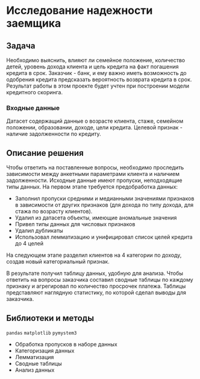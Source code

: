 # Исследование надежности заемщика

## Задача

Необходимо выяснить, влияют ли семейное положение, количество детей, уровень дохода клиента и цель кредита на факт погашения кредита в срок. Заказчик - банк, и ему важно иметь возможность до одобрения кредита предсказать вероятность возврата кредита в срок. Результат работы в этом проекте будет учтен при построении модели кредитного скоринга.

### Входные данные

Датасет содержащий данные о возрасте клиента, стаже, семейном положении, образовании, доходе, цели кредита. Целевой признак - наличие задолженности по кредиту. 

## Описание решения

Чтобы ответить на поставленные вопросы, необходимо проследить зависимости между анкетными параметрами клиента и наличием задолженности. Исходные данные имеют пропуски, неподходящие типы данных. На первом этапе требуется предобработка данных:
- Заполнил пропуски средними и медианными значениями признаков в зависимости от других признаков (для дохода по типу дохода, для стажа по возрасту клиентов). 
- Удалил из датасета объекты, имеющие аномальные значения
- Привел типы данных для числовых признаков
- Удалил дубликаты
- Использовал лемматизацию и унифицировал список целей кредита до 4 целей

На следующем этапе разделил клиентов на 4 категории по доходу, создав новый категориальный признак. 

В результате получил таблицу данных, удобную для анализа. Чтобы ответить на вопросы заказчика составил сводные таблицы по каждому признаку и агрегировал по количество просрочек платежа. Таблицы представляют наглядную статистику, по которой сделал выводы для заказчика.

## Библиотеки и методы

`pandas` `matplotlib` `pymystem3`
- Обработка пропусков в наборе данных
- Категоризация данных
- Лемматизация
- Сводные таблицы
- Анализ данных
